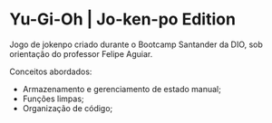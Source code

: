 # Yu-Gi-Oh | Jo-ken-po Edition

Jogo de jokenpo criado durante o Bootcamp Santander da DIO, sob orientação do professor Felipe Aguiar.

Conceitos abordados:

- Armazenamento e gerenciamento de estado manual;
- Funções limpas;
- Organização de código;
